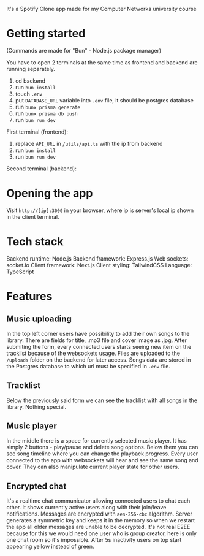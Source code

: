 It's a Spotify Clone app made for my Computer Networks university course

# Getting started

(Commands are made for "Bun" - Node.js package manager)

You have to open 2 terminals at the same time as frontend and backend are running separately.

1. cd backend
2. run `bun install`
3. touch `.env`
4. put `DATABASE_URL` variable into `.env` file, it should be postgres database
5. run `bunx prisma generate`
6. run `bunx prisma db push`
7. run `bun run dev`

First terminal (frontend):

1. replace `API_URL` in `/utils/api.ts` with the ip from backend
2. run `bun install`
3. run `bun run dev`

Second terminal (backend):

# Opening the app

Visit `http://[ip]:3000` in your browser, where ip is server's local ip shown in the client terminal.

# Tech stack

Backend runtime: Node.js
Backend framework: Express.js
Web sockets: socket.io
Client framework: Next.js
Client styling: TailwindCSS
Language: TypeScript

# Features

## Music uploading

In the top left corner users have possibility to add their own songs to the library. There are fields for title, .mp3 file and cover image as .jpg. After submiting the form, every connected users starts seeing new item on the tracklist because of the websockets usage. Files are uploaded to the `/uploads` folder on the backend for later access. Songs data are stored in the Postgres database to which url must be specified in `.env` file.

## Tracklist

Below the previously said form we can see the tracklist with all songs in the library. Nothing special.

## Music player

In the middle there is a space for currently selected music player. It has simply 2 buttons - play/pause and delete song options. Below them you can see song timeline where you can change the playback progress. Every user connected to the app with websockets will hear and see the same song and cover. They can also manipulate current player state for other users.

## Encrypted chat

It's a realtime chat communicator allowing connected users to chat each other. It shows currently active users along with their join/leave notifications. Messages are encrypted with `aes-256-cbc` algorithm. Server generates a symmetric key and keeps it in the memory so when we restart the app all older messages are unable to be decrypted. It's not real E2EE because for this we would need one user who is group creator, here is only one chat room so it's impossible. After 5s inactivity users on top start appearing yellow instead of green.
